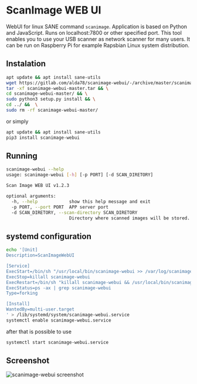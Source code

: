 # ScanImage WEB UI

WebUI for linux SANE command `scanimage`. Application is based on Python 
and JavaScript. Runs on localhost:7800 or other specified port. 
This tool enables you to use your USB scanner as network scanner 
for many users. It can be run on Raspberry Pi for example Rapsbian 
Linux system distribution.

## Instalation
```bash
apt update && apt install sane-utils
wget https://gitlab.com/alda78/scanimage-webui/-/archive/master/scanimage-webui-master.tar && \
tar -xf scanimage-webui-master.tar && \
cd scanimage-webui-master/ && \
sudo python3 setup.py install && \
cd ../ &&  \
sudo rm -rf scanimage-webui-master/
```
or simply
```bash
apt update && apt install sane-utils
pip3 install scanimage-webui
```

## Running
```bash
scanimage-webui --help
usage: scanimage-webui [-h] [-p PORT] [-d SCAN_DIRETORY]

Scan Image WEB UI v1.2.3

optional arguments:
  -h, --help            show this help message and exit
  -p PORT, --port PORT  APP server port
  -d SCAN_DIRETORY, --scan-directory SCAN_DIRETORY
                        Directory where scanned images will be stored.
```

## systemd configuration
```bash
echo '[Unit]
Description=ScanImageWebUI

[Service]
ExecStart=/bin/sh "/usr/local/bin/scanimage-webui >> /var/log/scanimage-webui.log 2>&1 &"
ExecStop=killall scanimage-webui
ExecRestart=/bin/sh "killall scanimage-webui && /usr/local/bin/scanimage-webui >> /var/log/scanimage-webui.log 2>&1 &"
ExecStatus=ps -ax | grep scanimage-webui
Type=forking

[Install]
WantedBy=multi-user.target
' > /lib/systemd/system/scanimage-webui.service
systemctl enable scanimage-webui.service
```
after that is possible to use
```bash
systemctl start scanimage-webui.service
```

## Screenshot
![scanimage-webui screenshot](scanimage-webui.png)
